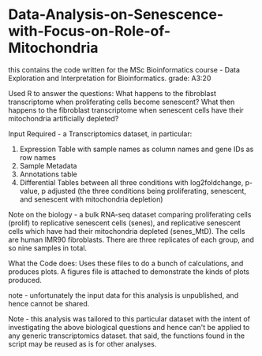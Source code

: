 # Data-Analysis-on-Senescence-with-Focus-on-Role-of-Mitochondria

this contains the code written for the MSc Bioinformatics course - Data Exploration and Interpretation for Bioinformatics. grade: A3:20

Used R to answer the questions: What happens to the fibroblast transcriptome when proliferating cells become senescent? What then happens to the fibroblast transcriptome when senescent cells have their mitochondria artificially depleted?

Input Required - a Transcriptomics dataset, in particular:
1) Expression Table with sample names as column names and gene IDs as row names
2) Sample Metadata
3) Annotations table
4) Differential Tables between all three conditions with log2foldchange, p-value, p adjusted (the three conditions being proliferating, senescent, and senescent with mitochondria depletion)

Note on the biology - a bulk RNA-seq dataset comparing proliferating cells (prolif) to replicative senescent cells (senes), and replicative senescent cells which have had their mitochondria depleted (senes_MtD). The cells are human IMR90 fibroblasts. There are three replicates of each group, and so nine samples in total. 

What the Code does:
  Uses these files to do a bunch of calculations, and produces plots. A figures file is attached to demonstrate the kinds of plots produced.

note - unfortunately the input data for this analysis is unpublished, and hence cannot be shared.

Note - this analysis was tailored to this particular dataset with the intent of investigating the above biological questions and hence can't be applied to any generic transcriptomics dataset. that said, the functions found in the script may be reused as is for other analyses.
